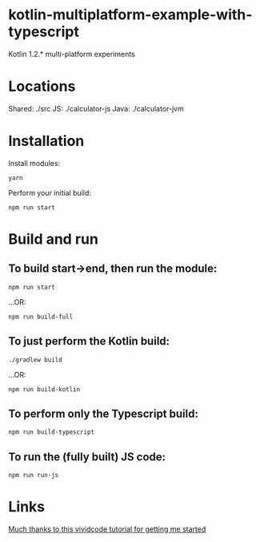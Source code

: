 # kotlin-multiplatform-example-with-typescript
Kotlin 1.2.* multi-platform experiments


Locations
=========
Shared: ./src
JS: ./calculator-js
Java: ./calculator-jvm


Installation
============
Install modules:

    yarn

Perform your initial build:

    npm run start


Build and run
=============
## To build start->end, then run the module:

    npm run start

...OR:

    npm run build-full

## To just perform the Kotlin build:
    ./gradlew build

...OR:

    npm run build-kotlin

## To perform only the Typescript build:

    npm run build-typescript

## To run the (fully built) JS code:

    npm run run-js

Links
=====
[Much thanks to this vividcode tutorial for getting me started](https://vividcode.io/Kotlin-1-2-Multiplatform-Projects/)
